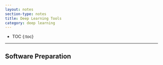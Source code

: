 ```yaml
---
layout: notes
section-type: notes
title: Deep Learning Tools
category: deep learning
---
```


* TOC
{:toc}
---


## Software Preparation
